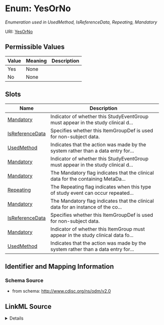 # Enum: YesOrNo




_Enumeration used in UsedMethod, IsReferenceData, Repeating, Mandatory_



URI: [YesOrNo](YesOrNo)

## Permissible Values

| Value | Meaning | Description |
| --- | --- | --- |
| Yes | None |  |
| No | None |  |




## Slots

| Name | Description |
| ---  | --- |
| [Mandatory](Mandatory.md) | Indicator of whether this StudyEventGroup must appear in the study clinical d... |
| [IsReferenceData](IsReferenceData.md) | Specifies whether this ItemGroupDef is used for non-subject data. |
| [UsedMethod](UsedMethod.md) | Indicates that the action was made by the system rather than a data entry for... |
| [Mandatory](Mandatory.md) | Indicator of whether this StudyEventGroup must appear in the study clinical d... |
| [Mandatory](Mandatory.md) | The Mandatory flag indicates that the clinical data for the containing MetaDa... |
| [Repeating](Repeating.md) | The Repeating flag indicates when this type of study event can occur repeated... |
| [Mandatory](Mandatory.md) | The Mandatory flag indicates that the clinical data for an instance of the co... |
| [IsReferenceData](IsReferenceData.md) | Specifies whether this ItemGroupDef is used for non-subject data. |
| [Mandatory](Mandatory.md) | Indicator of whether this ItemGroup must appear in the study clinical data fo... |
| [UsedMethod](UsedMethod.md) | Indicates that the action was made by the system rather than a data entry for... |






## Identifier and Mapping Information







### Schema Source


* from schema: http://www.cdisc.org/ns/odm/v2.0




## LinkML Source

<details>
```yaml
name: YesOrNo
description: Enumeration used in UsedMethod, IsReferenceData, Repeating, Mandatory
from_schema: http://www.cdisc.org/ns/odm/v2.0
rank: 1000
permissible_values:
  'Yes':
    text: 'Yes'
    is_a: YesOrNo
  'No':
    text: 'No'
    is_a: YesOrNo

```
</details>
